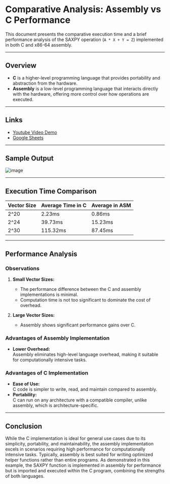 # **Comparative Analysis: Assembly vs C Performance**

This document presents the comparative execution time and a brief performance analysis of the SAXPY operation (`A * X + Y = Z`) implemented in both C and x86-64 assembly.

---

## **Overview**
- **C** is a higher-level programming language that provides portability and abstraction from the hardware.
- **Assembly** is a low-level programming language that interacts directly with the hardware, offering more control over how operations are executed.

---

## **Links**
- [Youtube Video Demo](https://youtu.be/MI1Lojmh7V0)
- [Google Sheets](https://docs.google.com/spreadsheets/d/1RmcmYTp1j9W37Lek3_fiPVRrQwVgZs-oP7rN8UH9siE/edit?gid=0#gid=0)

---
## **Sample Output**
![image](https://github.com/user-attachments/assets/d812c01f-38a9-4b40-922c-cff83241aaa4)

---

## **Execution Time Comparison**

| **Vector Size** | **Average Time in C** | **Average in ASM** |
|-----------------|-----------------------|--------------------|
| 2^20            | 2.23ms                | 0.86ms             |
| 2^24            | 39.73ms               | 15.23ms            |
| 2^30            | 115.32ms              | 87.45ms            |

---

## **Performance Analysis**

### **Observations**
1. **Small Vector Sizes:**
   - The performance difference between the C and assembly implementations is minimal.
   - Computation time is not too significant to dominate the cost of overhead.

2. **Large Vector Sizes:**
   - Assembly shows significant performance gains over C.

### **Advantages of Assembly Implementation**
- **Lower Overhead:**  
  Assembly eliminates high-level language overhead, making it suitable for computationally intensive tasks.

### **Advantages of C Implementation**
- **Ease of Use:**  
  C code is simpler to write, read, and maintain compared to assembly.
- **Portability:**  
  C can run on any architecture with a compatible compiler, unlike assembly, which is architecture-specific.

---

## **Conclusion**
While the C implementation is ideal for general use cases due to its simplicity, portability, and maintainability, the assembly implementation excels in scenarios requiring high performance for computationally intensive tasks. Typically, assembly is best suited for writing optimized helper functions rather than entire programs. As demonstrated in this example, the SAXPY function is implemented in assembly for performance but is imported and executed within the C program, combining the strengths of both languages.
